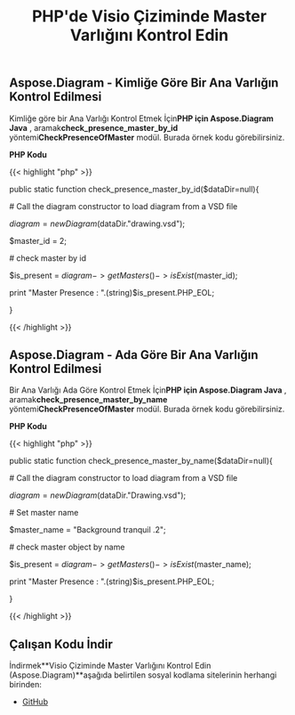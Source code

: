 ﻿---
title: PHP'de Visio Çiziminde Master Varlığını Kontrol Edin
type: docs
weight: 10
url: /tr/java/check-presence-of-a-master-in-the-visio-drawing-in-php/
---
## **Aspose.Diagram - Kimliğe Göre Bir Ana Varlığın Kontrol Edilmesi**
 Kimliğe göre bir Ana Varlığı Kontrol Etmek İçin**PHP için Aspose.Diagram Java** , aramak**check_presence_master_by_id** yöntemi**CheckPresenceOfMaster** modül. Burada örnek kodu görebilirsiniz.

**PHP Kodu**

{{< highlight "php" >}}

 public static function check_presence_master_by_id($dataDir=null){

\# Call the diagram constructor to load diagram from a VSD file

$diagram = new Diagram($dataDir."drawing.vsd");

$master_id = 2;

\# check master by id

$is_present = $diagram->getMasters()->isExist($master_id);

print "Master Presence : ".(string)$is_present.PHP_EOL;

}

{{< /highlight >}}
## **Aspose.Diagram - Ada Göre Bir Ana Varlığın Kontrol Edilmesi**
 Bir Ana Varlığı Ada Göre Kontrol Etmek İçin**PHP için Aspose.Diagram Java** , aramak**check_presence_master_by_name** yöntemi**CheckPresenceOfMaster** modül. Burada örnek kodu görebilirsiniz.

**PHP Kodu**

{{< highlight "php" >}}

 public static function check_presence_master_by_name($dataDir=null){

\# Call the diagram constructor to load diagram from a VSD file

$diagram = new Diagram($dataDir."Drawing.vsd");

\# Set master name

$master_name = "Background tranquil .2";

\# check master object by name

$is_present = $diagram->getMasters()->isExist($master_name);

print "Master Presence : ".(string)$is_present.PHP_EOL;

}

{{< /highlight >}}
## **Çalışan Kodu İndir**
 İndirmek**Visio Çiziminde Master Varlığını Kontrol Edin (Aspose.Diagram)**aşağıda belirtilen sosyal kodlama sitelerinin herhangi birinden:

- [GitHub](https://github.com/asposediagram/Aspose.Diagram-for-Java/blob/master/Plugins/Aspose_Diagram_Java_for_PHP/src/aspose/diagram/WorkingwithMasters/CheckPresenceOfMaster.php)
